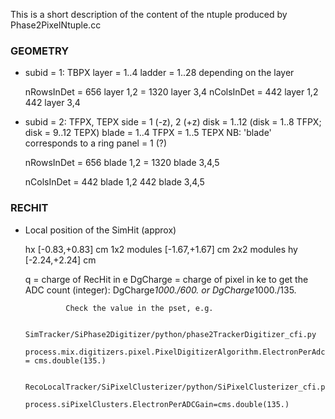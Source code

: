 This is a short description of the content of the ntuple produced by Phase2PixelNtuple.cc

### GEOMETRY 

* subid = 1: TBPX
  layer  = 1..4 
  ladder = 1..28 depending on the layer

  nRowsInDet =  656 layer 1,2
             = 1320 layer 3,4
  nColsInDet =  442 layer 1,2
                442 layer 3,4
		     

* subid = 2: TFPX, TEPX
  side = 1 (-z), 2 (+z)
  disk = 1..12 (disk = 1..8 TFPX; disk = 9..12 TEPX)
  blade = 1..4 TFPX 
        = 1..5 TEPX
  NB: 'blade' corresponds to a ring
  panel = 1 (?)

  nRowsInDet =  656 blade 1,2
             = 1320 blade 3,4,5

  nColsInDet =  442 blade 1,2
                442 blade 3,4,5

### RECHIT
    
* Local position of the SimHit (approx)

    hx [-0.83,+0.83] cm   1x2 modules
       [-1.67,+1.67] cm   2x2 modules
    hy [-2.24,+2.24] cm    

    q = charge of RecHit in e
    DgCharge = charge of pixel in ke
               to get the ADC count (integer): DgCharge*1000./600. or DgCharge*1000./135. 

               Check the value in the pset, e.g.
               
               SimTracker/SiPhase2Digitizer/python/phase2TrackerDigitizer_cfi.py
               process.mix.digitizers.pixel.PixelDigitizerAlgorithm.ElectronPerAdc = cms.double(135.)

               RecoLocalTracker/SiPixelClusterizer/python/SiPixelClusterizer_cfi.py
               process.siPixelClusters.ElectronPerADCGain=cms.double(135.)
